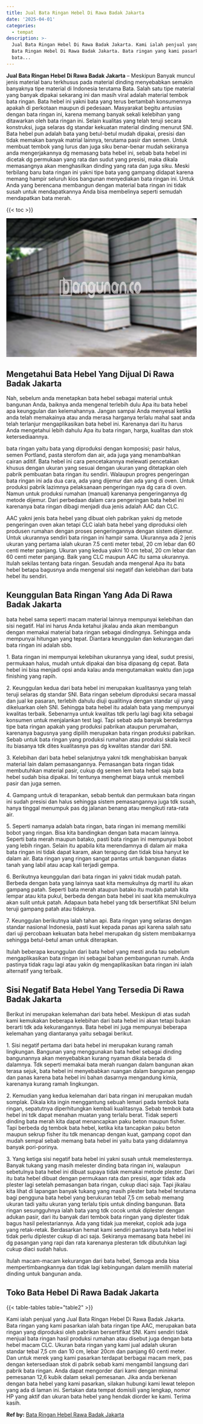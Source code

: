 ```yaml
---
title: Jual Bata Ringan Hebel Di Rawa Badak Jakarta
date: '2025-04-01'
categories:
  - tempat
description: >-
  Jual Bata Ringan Hebel Di Rawa Badak Jakarta. Kami ialah penjual yang Jual
  Bata Ringan Hebel Di Rawa Badak Jakarta. Bata ringan yang kami pasarkan ialah
  bata...
---
```


**Jual Bata Ringan Hebel Di Rawa Badak Jakarta** – Meskipun Banyak muncul jenis material baru terkhusus pada material dinding menyebabkan semakin banyaknya tipe material di Indonesia terutama Bata. Salah satu tipe material yang banyak dipakai sekarang ini dan masih viral adalah material tembok bata ringan. Bata hebel ini yakni bata yang terus bertambah konsumennya apakah di perkotaan maupun di pedesaan. Masyarakat begitu antusias dengan bata ringan ini, karena memang banyak sekali kelebihan yang ditawarkan oleh bata ringan ini. Selain kualitas yang telah teruji secara konstruksi, juga selaras dg standar kekuatan material dinding menurut SNI. Bata hebel pun adalah bata yang betul-betul mudah dipakai, presisi dan tidak memakan banyak matrial lainnya, terutama pasir dan semen. Untuk membuat tembok yang lurus dan juga siku benar-benar mudah sekiranya anda mengerjakannya dg memasang bata hebel ini, sebab bata hebel ini dicetak dg permukaan yang rata dan sudut yang presisi, maka dikala memasangnya akan menghasilkan dinding yang rata dan juga siku. Meski terbilang baru bata ringan ini yakni tipe bata yang gampang didapat karena memang hampir seluruh kios bangunan menyediakan bata ringan ini. Untuk Anda yang berencana membangun dengan material bata ringan ini tidak susah untuk mendapatkannya Anda bisa membelinya seperti semudah mendapatkan bata merah.

{{< toc >}}

![Jual Bata Ringan Hebel Di Rawa Badak Jakarta](/images/jual-hebel-murah-24.png)

## Mengetahui Bata Hebel Yang Dijual Di Rawa Badak Jakarta

Nah, sebelum anda menetapkan bata hebel sebagai material untuk bangunan Anda, baiknya anda mengenal terlebih dulu Apa itu bata hebel apa keunggulan dan kelemahannya. Jangan sampai Anda menyesal ketika anda telah memakainya atau anda merasa harganya terlalu mahal saat anda telah terlanjur mengaplikasikan bata hebel ini. Karenanya dari itu harus Anda mengetahui lebih dahulu Apa itu bata ringan, harga, kualitas dan stok ketersediaannya.

bata ringan yaitu bata yang diproduksi dengan komposisi; pasir halus, semen Portland, pasta sterofom dan air, ada juga yang menambahkan cairan aditif. Bata hebel ini cara pencetakannya melewati pencetakan khusus dengan ukuran yang sesuai dengan ukuran yang ditetapkan oleh pabrik pembuatan bata ringan itu sendiri. Walaupun progres pengeringan bata ringan ini ada dua cara, ada yang dijemur dan ada yang di oven. Untuk produksi pabrik lazimnya pelaksanaan pengeringan nya dg cara di oven. Namun untuk produksi rumahan (manual) karenanya pengeringannya dg metode dijemur. Dari perbedaan dalam cara pengeringan bata hebel ini karenanya bata ringan dibagi menjadi dua jenis adalah AAC dan CLC.

AAC yakni jenis bata hebel yang dibuat oleh pabrikan yakni dg metode pengeringan oven akan tetapi CLC ialah bata hebel yang diproduksi oleh produsen rumahan dengan proses pengeringannya dengan sistem dijemur. Untuk ukurannya sendiri bata ringan ini hampir sama. Ukurannya ada 2 jenis ukuran yang pertama ialah ukuran 7.5 centi meter tebal, 20 cm lebar dan 60 centi meter panjang. Ukuran yang kedua yakni 10 cm tebal, 20 cm lebar dan 60 centi meter panjang. Baik yang CLC maupun AAC itu sama ukurannya. Itulah sekilas tentang bata ringan. Sesudah anda mengenal Apa itu bata hebel betapa bagusnya anda mengenal sisi negatif dan kelebihan dari bata hebel itu sendiri.

## Keunggulan Bata Ringan Yang Ada Di Rawa Badak Jakarta

bata hebel sama seperti macam material lainnya mempunyai kelebihan dan sisi negatif. Hal ini harus Anda ketahui jikalau anda akan membangun dengan memakai material bata ringan sebagai dindingnya. Sehingga anda mempunyai hitungan yang tepat. Diantara keunggulan dan kekurangan dari bata ringan ini adalah sbb.

1\. Bata ringan ini mempunyai kelebihan ukurannya yang ideal, sudut presisi, permukaan halus, mudah untuk dipakai dan bisa dipasang dg cepat. Bata hebel ini bisa menjadi opsi anda kalau anda mengutamakan waktu dan juga finishing yang rapih.

2\. Keunggulan kedua dari bata hebel ini merupakan kualitasnya yang telah teruji selaras dg standar SNI. Bata ringan sebelum diproduksi secara massal dan jual ke pasaran, terlebih dahulu diuji qualitinya dengan standar uji yang dikeluarkan oleh SNI. Sehingga bata hebel itu adalah bata yang mempunyai kwalitas terbaik. Sebenarnya untuk kwalitas tdk perlu lagi bagi kita sebagai konsumen untuk menjalankan test lagi. Tapi sebab ada banyak beredarnya tipe bata ringan apakah yang produksi pabrikan ataupun perumahan, karenanya bagusnya yang dipilih merupakan bata ringan produksi pabrikan. Sebab untuk bata ringan yang produksi rumahan atau produksi skala kecil itu biasanya tdk dites kualitasnya pas dg kwalitas standar dari SNI.

3\. Kelebihan dari bata hebel selanjutnya yakni tdk menghabiskan banyak material lain dalam pemasangannya. Pemasangan bata ringan tidak membutuhkan material pasir, cukup dg semen lem bata hebel saja bata hebel sudah bisa dipakai. Ini tentunya menghemat biaya untuk membeli pasir dan juga semen.

4\. Gampang untuk di terapankan, sebab bentuk dan permukaan bata ringan ini sudah presisi dan halus sehingga sistem pemasangannya juga tdk susah, hanya tinggal menumpuk pas dg jalanan benang atau mengikuti rata-rata air.

5\. Seperti namanya adalah bata ringan, bata ringan ini memang memiliki bobot yang ringan. Bisa kita bandingkan dengan bata macam lainnya. Seperti bata merah maupun batako, pasti bata ringan ini mempunyai bobot yang lebih ringan. Selain itu apabila kita merendamnya di dalam air maka bata ringan ini tidak dapat karam, akan terapung dan tidak bisa hanyut ke dalam air. Bata ringan yang ringan sangat pantas untuk bangunan diatas tanah yang labil atau acap kali terjadi gempa.

6\. Berikutnya keunggulan dari bata ringan ini yakni tidak mudah patah. Berbeda dengan bata yang lainnya saat kita memukulnya dg martil itu akan gampang patah. Seperti bata merah ataupun batako itu mudah patah kita lempar atau kita pukul, berbeda dengan bata hebel ini saat kita memukulnya akan sulit untuk patah. Adapaun bata hebel yang tdk bersertifikat SNI belum teruji gampang patah atau tidaknya.

7\. Keunggulan berikutnya ialah tahan api. Bata ringan yang selaras dengan standar nasional Indonesia, pasti kuat kepada panas api karena salah satu dari uji percobaan kekuatan bata hebel merupakan dg sistem membakarnya sehingga betul-betul aman untuk diterapkan.

Itulah beberapa keunggulan dari bata hebel yang mesti anda tau sebelum mengaplikasikan bata ringan ini sebagai bahan pembangunan rumah. Anda pastinya tidak ragu lagi atau yakin dg mengaplikasikan bata ringan ini ialah alternatif yang terbaik.

## Sisi Negatif Bata Hebel Yang Tersedia Di Rawa Badak Jakarta

Berikut ini merupakan kelemahan dari bata hebel. Meskipun di atas sudah kami kemukakan beberapa kelebihan dari bata hebel ini akan tetapi bukan berarti tdk ada kekurangannya. Bata hebel ini juga mempunyai beberapa kelemahan yang diantaranya yaitu sebagai berikut.

1\. Sisi negatif pertama dari bata hebel ini merupakan kurang ramah lingkungan. Bangunan yang menggunakan bata hebel sebagai dinding bangunannya akan menyebabkan kurang nyaman dikala berada di dalamnya. Tdk seperti memakai bata merah ruangan dalam bangunan akan terasa sejuk, bata hebel ini menyebabkan ruangan dalam bangunan pengap dan panas karena bata hebel ini bahan dasarnya mengandung kimia, karenanya kurang ramah lingkungan.

2\. Kemudian yang kedua kelemahan dari bata ringan ini merupakan mudah somplak. Dikala kita ingin menggantung sebuah lemari pada tembok bata ringan, sepatutnya diperhitungkan kembali kualitasnya. Sebab tembok bata hebel ini tdk dapat menahan muatan yang terlalu berat. Tidak seperti dinding bata merah kita dapat menancapkan paku beton maupun fisher. Tapi berbeda dg tembok bata hebel, ketika kita tancapkan paku beton maupun sekrup fisher itu tdk menancap dengan kuat, gampang copot dan mudah sempal sebab memang bata hebel ini yaitu bata yang didalamnya banyak pori-porinya.

3\. Yang ketiga sisi negatif bata hebel ini yakni susah untuk memelesternya. Banyak tukang yang masih melester dinding bata ringan ini, walaupun sebetulnya bata hebel ini dibuat supaya tidak memakai metode plester. Dari itu bata hebel dibuat dengan permukaan rata dan presisi, agar tidak ada plester lagi setelah pemasangan bata ringan, cukup diaci saja. Tapi jikalau kita lihat di lapangan banyak tukang yang masih plester bata hebel terutama bagi pengguna bata hebel yang berukuran tebal 7,5 cm sebab memang ukuran tadi yaitu ukuran yang terlalu tipis untuk dinding bangunan. Bata ringan sesungguhnya ialah bata yang tdk cocok untuk diplester dengan adukan pasir, dari itu banyak dari tembok bata ringan yang diplester tidak bagus hasil pelestariannya. Ada yang tidak jua merekat, coplok ada juga yang retak-retak. Berdasarkan hemat kami sendiri pantasnya bata hebel ini tidak perlu diplester cukup di aci saja. Sekiranya memasang bata hebel ini dg pasangan yang rapi dan rata karenanya plesteran tdk dibutuhkan lagi cukup diaci sudah halus.

Itulah macam-macam kekurangan dari bata hebel, Semoga anda bisa mempertimbangkannya dan tidak lagi kebingungan dalam memilih material dinding untuk bangunan anda.

## Toko Bata Hebel Di Rawa Badak Jakarta

{{< table-tables table="table2" >}}

Kami ialah penjual yang Jual Bata Ringan Hebel Di Rawa Badak Jakarta. Bata ringan yang kami pasarkan ialah bata ringan tipe AAC, merupakan bata ringan yang diproduksi oleh pabrikan bersertifikat SNI. Kami sendiri tidak menjual bata ringan hasil produksi rumahan atau disebut juga dengan bata hebel macam CLC. Ukuran bata ringan yang kami jual adalah ukuran standar tebal 7,5 cm dan 10 cm, lebar 20cm dan panjang 60 centi meter. Dan untuk merek yang kami pasarkan terdapat berbagai macam merk, pas dengan ketersediaan stok di pabrik sebab kami mengambil langsung dari pabrik bata ringan. Anda dapat mengorder dari kami dengan minimal pemesanan 12,6 kubik dalam sekali pemesanan. Jika anda berkenan dengan bata hebel yang kami pasarkan, silakan hubungi kami lewat telepon yang ada di laman ini. Sertakan data tempat domisili yang lengkap, nomor HP yang aktif dan ukuran bata hebel yang hendak diorder ke kami. Terima kasih.

**Ref by:** [Bata Ringan Hebel Rawa Badak Jakarta](https://id.wikipedia.org/wiki/Bata)
